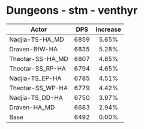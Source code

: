 # Dungeons - stm - venthyr
| Actor | DPS | Increase |
|---|:---:|:---:|
|Nadjia-TS-HA_MD|6859|5.65%|
|Draven-BfW-HA|6835|5.28%|
|Theotar-SS-HA_MD|6807|4.85%|
|Theotar-SS_RP-HA|6794|4.65%|
|Nadjia-TS_EP-HA|6785|4.51%|
|Theotar-SS_WP-HA|6779|4.42%|
|Nadjia-TS_DD-HA|6750|3.97%|
|Draven-HA_MD|6683|2.94%|
|Base|6492|0.00%|
